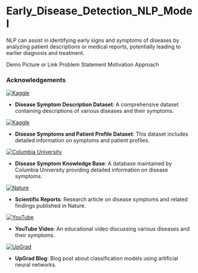 # Early_Disease_Detection_NLP_Model
NLP can assist in identifying early signs and symptoms of diseases by analyzing patient descriptions or medical reports, potentially leading to earlier diagnosis and treatment.

Demo Picture or Link
Problem Statement
Motivation
Approach

### Acknowledgements

[![Kaggle](https://img.shields.io/badge/Kaggle-Data-blue?style=for-the-badge&logo=kaggle)](https://www.kaggle.com/datasets/itachi9604/disease-symptom-description-dataset?select=dataset.csv)
- **Disease Symptom Description Dataset**: A comprehensive dataset containing descriptions of various diseases and their symptoms.

[![Kaggle](https://img.shields.io/badge/Kaggle-Data-blue?style=for-the-badge&logo=kaggle)](https://www.kaggle.com/datasets/uom190346a/disease-symptoms-and-patient-profile-dataset)
- **Disease Symptoms and Patient Profile Dataset**: This dataset includes detailed information on symptoms and patient profiles.

[![Columbia University](https://img.shields.io/badge/Columbia_University-Database-blue?style=for-the-badge&logo=columbia-university)](https://people.dbmi.columbia.edu/~friedma/Projects/DiseaseSymptomKB/index.html)
- **Disease Symptom Knowledge Base**: A database maintained by Columbia University providing detailed information on disease symptoms.

[![Nature](https://img.shields.io/badge/Nature-Article-blue?style=for-the-badge&logo=nature)](https://www.nature.com/articles/s41598-023-35482-0)
- **Scientific Reports**: Research article on disease symptoms and related findings published in Nature.

[![YouTube](https://img.shields.io/badge/YouTube-Video-red?style=for-the-badge&logo=youtube)](https://www.youtube.com/watch?v=kk762SkWv4U)
- **YouTube Video**: An educational video discussing various diseases and their symptoms.

[![UpGrad](https://img.shields.io/badge/UpGrad-Blog-red?style=for-the-badge&logo=upgrad)](https://www.upgrad.com/blog/classification-model-using-artificial-neural-networks/)
- **UpGrad Blog**: Blog post about classification models using artificial neural networks.
